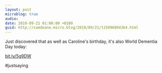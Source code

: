 ```yaml
---
layout: post
microblog: true
audio: 
date: 2010-09-21 01:00:00 +0100
guid: http://samdeane.micro.blog/2010/09/21/t25096894364.html
---
```

Just discovered that as well as Caroline's birthday, it's also World Dementia Day today:

 [bit.ly/5g9DW](http://bit.ly/5g9DW)

#justsaying
